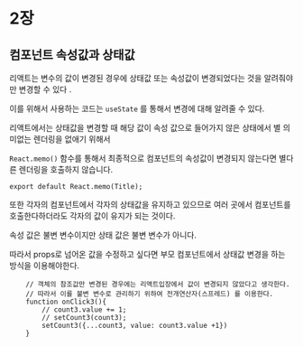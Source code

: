 
# 2장

## 컴포넌트 속성값과 상태값

리액트는 변수의 값이 변경된 경우에 상태값 또는 속성값이 변경되었다는 것을 알려줘야만 변경할 수 있다 .

이를 위해서 사용하는 코드는 `useState` 를 통해서 변경에 대해 알려줄 수 있다. 

리액트에서는 상태값을 변경할 때 해당 값이 속성 값으로 들어가지 않은 상태에서 별 의미없는 렌더링을 없애기 위해서

`React.memo()` 함수를 통해서 최종적으로 컴포넌트의 속성값이 변경되지 않는다면 별다른 렌더링을 호출하지 않습니다.

```
export default React.memo(Title);
```

또한 각자의 컴포넌트에서 각자의 상태값을 유지하고 있으므로 여러 곳에서 컴포넌트를 호출한다하더라도 각자의 값이 유지가 되는 것이다.

속성 값은 불변 변수이지만 상태 값은 불변 변수가 아니다.

따라서 props로 넘어온 값을 수정하고 싶다면 부모 컴포넌트에서 상태값 변경을 하는 방식을 이용해야한다.

```
    // 객체의 참조값만 변경된 경우에는 리액트입장에서 값이 변경되지 않았다고 생각한다.
    // 따라서 이를 불변 변수로 관리하기 위하여 전개연산자(스프레드) 를 이용한다.
    function onClick3(){
        // count3.value += 1;
        // setCount3(count3);
        setCount3({...count3, value: count3.value +1})
    }
```

